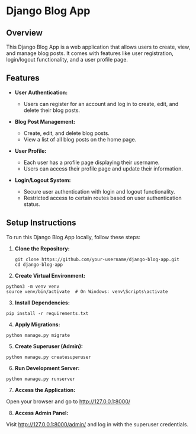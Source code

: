 # Django Blog App

## Overview

This Django Blog App is a web application that allows users to create, view, and manage blog posts. It comes with features like user registration, login/logout functionality, and a user profile page.

## Features

- **User Authentication:**
  - Users can register for an account and log in to create, edit, and delete their blog posts.

- **Blog Post Management:**
  - Create, edit, and delete blog posts.
  - View a list of all blog posts on the home page.

- **User Profile:**
  - Each user has a profile page displaying their username.
  - Users can access their profile page and update their information.

- **Login/Logout System:**
  - Secure user authentication with login and logout functionality.
  - Restricted access to certain routes based on user authentication status.

## Setup Instructions

To run this Django Blog App locally, follow these steps:

1. **Clone the Repository:**
   ```
   git clone https://github.com/your-username/django-blog-app.git
   cd django-blog-app
   ```
2. **Create Virtual Environment:**

```
python3 -m venv venv
source venv/bin/activate  # On Windows: venv\Scripts\activate
```
3. **Install Dependencies:**

```
pip install -r requirements.txt
```
4. **Apply Migrations:**

```
python manage.py migrate
```
5. **Create Superuser (Admin):**

```
python manage.py createsuperuser
```
6. **Run Development Server:**
```
python manage.py runserver
```
7. **Access the Application:**

Open your browser and go to http://127.0.0.1:8000/

8. **Access Admin Panel:**

Visit http://127.0.0.1:8000/admin/ and log in with the superuser credentials.
